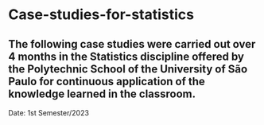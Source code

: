 # Case-studies-for-statistics

## The following case studies were carried out over 4 months in the Statistics discipline offered by the Polytechnic School of the University of São Paulo for continuous application of the knowledge learned in the classroom.

Date: 1st Semester/2023
